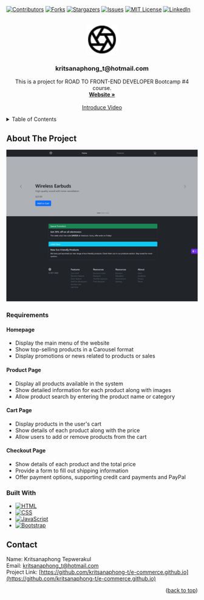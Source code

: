 <!-- Improved compatibility of back to top link: See: https://github.com/othneildrew/Best-README-Template/pull/73 -->
<a id="readme-top"></a>
<!--
*** Thanks for checking out the Best-README-Template. If you have a suggestion
*** that would make this better, please fork the repo and create a pull request
*** or simply open an issue with the tag "enhancement".
*** Don't forget to give the project a star!
*** Thanks again! Now go create something AMAZING! :D
-->



<!-- PROJECT SHIELDS -->
<!--
*** I'm using markdown "reference style" links for readability.
*** Reference links are enclosed in brackets [ ] instead of parentheses ( ).
*** See the bottom of this document for the declaration of the reference variables
*** for contributors-url, forks-url, etc. This is an optional, concise syntax you may use.
*** https://www.markdownguide.org/basic-syntax/#reference-style-links
-->
[![Contributors][contributors-shield]][contributors-url]
[![Forks][forks-shield]][forks-url]
[![Stargazers][stars-shield]][stars-url]
[![Issues][issues-shield]][issues-url]
[![MIT License][license-shield]][license-url]
[![LinkedIn][linkedin-shield]][linkedin-url]



<!-- PROJECT LOGO -->
<br />
<div align="center">
  <a href="https://github.com/kritsanaphong-t/e-commerce.github.io">
    <img src="img/logo.svg" alt="Logo" width="80" height="80">
  </a>

<h3 align="center">kritsanaphong_t@hotmail.com</h3>

  <p align="center">
    This is a project for ROAD TO FRONT-END DEVELOPER Bootcamp #4 course.
    <br />
    <a href="https://kritsanaphong-t.github.io/e-commerce.github.io"><strong>Website »</strong></a>
    <br />
    <br />
    <a href="https://youtu.be/RMx9bZv0RT0?si=c4j_SOCYKGYZMdHL">Introduce Video</a>
  </p>
</div>



<!-- TABLE OF CONTENTS -->
<details>
  <summary>Table of Contents</summary>
  <ol>
    <li>
      <a href="#about-the-project">About The Project</a>
      <ul>
        <li><a href="#requirements">Requirements</a></li>
        <li><a href="#built-with">Built With</a></li>
      </ul>
    </li>
    <li><a href="#contact">Contact</a></li>
  </ol>
</details>



<!-- ABOUT THE PROJECT -->
## About The Project

[![Product Name Screen Shot][product-screenshot]](https://example.com)

### Requirements
#### Homepage
- Display the main menu of the website
- Show top-selling products in a Carousel format
- Display promotions or news related to products or sales

#### Product Page
- Display all products available in the system
- Show detailed information for each product along with images
- Allow product search by entering the product name or category

#### Cart Page
- Display products in the user's cart
- Show details of each product along with the price
- Allow users to add or remove products from the cart

#### Checkout Page
- Show details of each product and the total price
- Provide a form to fill out shipping information
- Offer payment options, supporting credit card payments and PayPal

### Built With

* [![HTML][HTML.com]][HTML-url]
* [![CSS][CSS.com]][CSS-url]
* [![JavaScript][JavaScript.com]][JavaScript-url]
* [![Bootstrap][Bootstrap.com]][Bootstrap-url]

<!-- CONTACT -->
## Contact

Name: Kritsanaphong Tepwerakul
<br>
Email: kritsanaphong_t@hotmail.com
<br>
Project Link: [https://github.com/kritsanaphong-t/e-commerce.github.io](https://github.com/kritsanaphong-t/e-commerce.github.io)

<p align="right">(<a href="#readme-top">back to top</a>)</p>



<!-- MARKDOWN LINKS & IMAGES -->
<!-- https://www.markdownguide.org/basic-syntax/#reference-style-links -->
[contributors-shield]: https://img.shields.io/github/contributors/kritsanaphong-t/e-commerce.github.io.svg?style=for-the-badge
[contributors-url]: https://github.com/kritsanaphong-t/e-commerce.github.io/graphs/contributors
[forks-shield]: https://img.shields.io/github/forks/kritsanaphong-t/e-commerce.github.io.svg?style=for-the-badge
[forks-url]: https://github.com/kritsanaphong-t/e-commerce.github.io/network/members
[stars-shield]: https://img.shields.io/github/stars/kritsanaphong-t/e-commerce.github.io.svg?style=for-the-badge
[stars-url]: https://github.com/kritsanaphong-t/e-commerce.github.io/stargazers
[issues-shield]: https://img.shields.io/github/issues/kritsanaphong-t/e-commerce.github.io.svg?style=for-the-badge
[issues-url]: https://github.com/kritsanaphong-t/e-commerce.github.io/issues
[license-shield]: https://img.shields.io/github/license/kritsanaphong-t/e-commerce.github.io.svg?style=for-the-badge
[license-url]: https://github.com/kritsanaphong-t/e-commerce.github.io/blob/master/LICENSE.txt
[linkedin-shield]: https://img.shields.io/badge/-LinkedIn-black.svg?style=for-the-badge&logo=linkedin&colorB=555
[linkedin-url]: https://linkedin.com/in/linkedin_username
[product-screenshot]: img/Screenshot.jpeg
[HTML.com]: https://img.shields.io/badge/HTML-000000?style=for-the-badge&logo=html5&logoColor=white
[HTML-url]: https://developer.mozilla.org/en-US/docs/Web/HTML
[CSS.com]: https://img.shields.io/badge/CSS-000000?style=for-the-badge&logo=css3&logoColor=white
[CSS-url]: https://developer.mozilla.org/en-US/docs/Web/CSS
[JavaScript.com]: https://img.shields.io/badge/JavaScript-000000?style=for-the-badge&logo=javascript&logoColor=white
[JavaScript-url]: https://developer.mozilla.org/en-US/docs/Web/JavaScript
[Bootstrap.com]: https://img.shields.io/badge/Bootstrap-000000?style=for-the-badge&logo=bootstrap&logoColor=white
[Bootstrap-url]: https://getbootstrap.com
